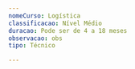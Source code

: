 ```yaml
---
nomeCurso: Logística
classificacao: Nível Médio
duracao: Pode ser de 4 a 18 meses
observacao: obs
tipo: Técnico

---
```


